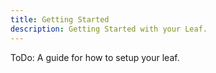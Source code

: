 ```yaml
---
title: Getting Started
description: Getting Started with your Leaf.
---
```


ToDo:  A guide for how to setup your leaf.